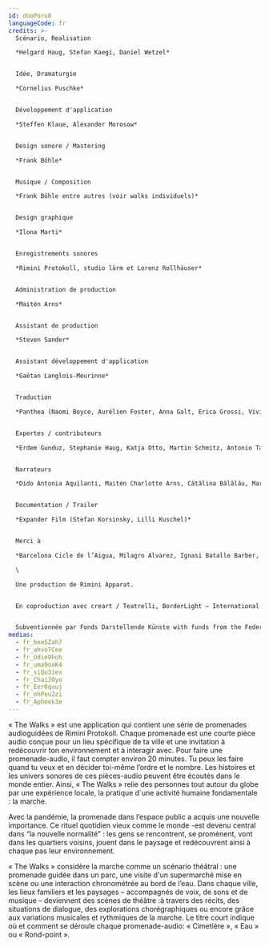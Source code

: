 ```yaml
---
id: dooPoru8
languageCode: fr
credits: >-
  Scénario, Realisation

  *Helgard Haug, Stefan Kaegi, Daniel Wetzel*


  Idée, Dramaturgie

  *Cornelius Puschke*


  Développement d'application

  *Steffen Klaue, Alexander Morosow*


  Design sonore / Mastering

  *Frank Böhle*


  Musique / Composition

  *Frank Böhle entre autres (voir walks individuels)*


  Design graphique

  *Ilona Marti*


  Enregistrements sonores

  *Rimini Protokoll, studio lärm et Lorenz Rollhäuser*


  Administration de production

  *Maitén Arns* 


  Assistant de production

  *Steven Sander*


  Assistant développement d'application

  *Gaétan Langlois-Meurinne*


  Traduction

  *Panthea (Naomi Boyce, Aurélien Foster, Anna Galt, Erica Grossi, Vivian Ia, Adrien Leroux, Lianna Mark, Samuel Petit, Yanik Riedo, Lorenzo de Sabbata)*


  Expertes / contributeurs

  *Erdem Gunduz, Stephanie Haug, Katja Otto, Martin Schmitz, Antonio Tagliarini*


  Narrateurs

  *Dido Antonia Aquilanti, Maitén Charlotte Arns, Cătălina Bălălău, Maria Bărbulescu, Bente Bausum, Melanie Baxter-Jones, Vlad Bîrzanu, Rosario Bona, Liliana Bong-Schmidt, Lena Bruun Bondeson, Lène Calvez, Nicholas Cațianis, Maïmouna Coulibaly, Luisa Devins, Paul Dunca/Paula Dunker, Noa Eleodori, Paolo Eleodori, María García Beato, Carmen Ghiurco, Margot Gödrös, María Magdalena González Atao, Melissa Holroyd, Christiane Hommelsheim, Stéphane Hugel, Timur Isik, Mmakgosi Kgabi, Lara Körte, Koffi Kra, Alexandra Lauck, Max Lechat, Nicoleta Lefter, Joshua Lerner, Daniela Lucato, Georgia Măciuceanu, Steve Mekoudja, Conrad Mericoffer, Mela Mihai, Lara-Sophie Milagro, Gabriela Pîrlițeanu, Alina Rotaru, Juan Sáenz de Tejada Urruzola, Silvia Sassetti, Ausencio Serrano Garcia, Simonetta Solder, Kamran Sorusch, Antonio Tagliarini, Lucie Zelger*


  Documentation / Trailer

  *Expander Film (Stefan Korsinsky, Lilli Kuschel)*


  Merci à

  *Barcelona Cicle de l’Aigua, Milagro Alvarez, Ignasi Batalle Barber, Aljoscha Begrich, Peter Breitenbach, Andreas Fischbach, Jannis Grimm (Institute for the Study of Protest and Social Movements), Ant Hampton, Lilli Kuschel, Dima Levytskyi, Jan Meuel, Barbara Morgenstern, Niki Neecke (Jardin Sonore), Ricardo Sarmiento, Hilla Steiner, Enric Tello, Valentin Wetzel, Zoï Wetzel, Gustavo Ramon Wilhelmi*

  \

  Une production de Rimini Apparat.


  En coproduction avec creart / Teatrelli, BorderLight – International Theatre + Fringe Festival Cleveland, Forum Européen Alpbach, Fondazione Armonie d’Arte, HAU – Hebbel am Ufer, Hellerau – Centre européen des arts, Festival international d'été Kampnagel, Zona K, Festival PERSPECTIVES.


  Subventionnée par Fonds Darstellende Künste with funds from the Federal Government Commissioner for Culture and the Media et le Senate Department for Culture and Europe.
medias:
  - fr_bee5Zah7
  - fr_ahvo7Cee
  - fr_Udie9hoh
  - fr_uma9ooK4
  - fr_siQu3iex
  - fr_ChaiJ0yo
  - fr_Eer0quuj
  - fr_ohPeu2zi
  - fr_Apheek3e
---
```

« The Walks » est une application qui contient une série de promenades audioguidées de Rimini Protokoll. Chaque promenade est une courte pièce audio conçue pour un lieu spécifique de ta ville et une invitation à redécouvrir ton environnement et à interagir avec. Pour faire une promenade-audio, il faut compter environ 20 minutes. Tu peux les faire quand tu veux  et en décider toi-même l’ordre et le nombre.
Les histoires et les univers sonores de ces pièces-audio peuvent être écoutés dans le monde entier. Ainsi, « The Walks » relie des personnes tout autour du globe par une expérience locale, la pratique d´une activité humaine fondamentale : la marche.

Avec la pandémie, la promenade dans l’espace public a acquis une nouvelle importance. Ce rituel quotidien vieux comme le monde -est devenu central dans “la nouvelle normalité” : les gens se rencontrent, se promènent, vont dans les quartiers voisins, jouent dans le paysage et redécouvrent ainsi à chaque pas leur environnement.

« The Walks » considère la marche comme un scénario théâtral : une promenade guidée dans un parc, une visite d'un supermarché mise en scène  ou une interaction chronométrée au bord de l’eau. Dans chaque ville, les lieux familiers et les paysages – accompagnés de voix, de sons et de musique – deviennent des scènes de théâtre :à travers des récits, des situations de dialogue, des explorations chorégraphiques ou encore grâce aux variations musicales et rythmiques de la marche. 
Le titre court indique où et comment se déroule chaque promenade-audio: « Cimetière », « Eau » ou « Rond-point ».
